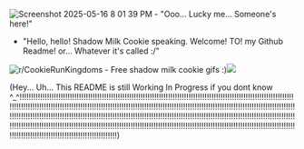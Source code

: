 ![Screenshot 2025-05-16 8 01 39 PM](https://github.com/user-attachments/assets/3aacbffb-36ea-41ff-af31-34a33778c4dc)   -   "Ooo... Lucky me... Someone's here!"

- "Hello, hello! Shadow Milk Cookie speaking. Welcome! TO! my Github Readme! or... Whatever it's called :/"

<img src="https://i.redd.it/rm8gurz6y4ne1.gif" alt="r/CookieRunKingdoms - Free shadow milk cookie gifs :)"/>![](https://github.com/user-attachments/55d117bf-ba51-4a13-a411-f6f6590286cd)  


(Hey... Uh... This README is still Working In Progress if you dont know ^_^!!!!!!!!!!!!!!!!!!!!!!!!!!!!!!!!!!!!!!!!!!!!!!!!!!!!!!!!!!!!!!!!!!!!!!!!!!!!!!!!!!!!!!!!!!!!!!!!!!!!!!!!!!!!!!!!!!!!!!!!!!!!!!!!!!!!!!!!!!!!!!!!!!!!!!!!!!!!!!!!!!!!!!!!!!!!!!!!!!!!!!!!!!!!!!!!!!!!!!!!!!!!!!!!!!!!!!!!!!!!!!!!!!!!!!!!!!!!!!!!!!!!!!!!!!!!!!!!!!!!!!!!!!!!!!!!!!!!!!!!!!!!!!!!!!!!!!!!!!!!!!!!!!!!!!!!!!!!!!!!!!!!!!!!!!!!!!!!!!!!!!!!!!!!!!!!!!!!!!!!!!!!!!!!!!!!!!!!!!!!!!!!!!!!!!!!!!!!!!!!!!!!!!!!!!!!!!!!!!!!!!!!!!!!!!!!!!!!!!!!!!!!!!!!!!!!!!!!!!!!!!!!!!!!!!!!!!!!!!!!!!!!!!!!!!!!!!!!!!!!!!!!!!!!!!!!!!!!!!!!!!!!!!!!!!!!!!!!!!!!!!)
